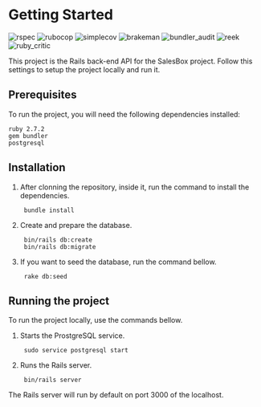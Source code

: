 # Getting Started

![rspec](https://ruby.ci/badges/70c1189f-60c9-44d2-853d-dab3a0cb9663/rspec)
![rubocop](https://ruby.ci/badges/70c1189f-60c9-44d2-853d-dab3a0cb9663/rubocop)
![simplecov](https://ruby.ci/badges/70c1189f-60c9-44d2-853d-dab3a0cb9663/simplecov)
![brakeman](https://ruby.ci/badges/70c1189f-60c9-44d2-853d-dab3a0cb9663/brakeman)
![bundler_audit](https://ruby.ci/badges/70c1189f-60c9-44d2-853d-dab3a0cb9663/bundler_audit)
![reek](https://ruby.ci/badges/70c1189f-60c9-44d2-853d-dab3a0cb9663/reek)
![ruby_critic](https://ruby.ci/badges/70c1189f-60c9-44d2-853d-dab3a0cb9663/ruby_critic)

This project is the Rails back-end API for the SalesBox project. Follow this settings to setup the project locally and run it.

## Prerequisites

To run the project, you will need the following dependencies installed:

    ruby 2.7.2
    gem bundler
    postgresql

## Installation

1. After clonning the repository, inside it, run the command to install the dependencies.

        bundle install

2. Create and prepare the database.

        bin/rails db:create
        bin/rails db:migrate

3. If you want to seed the database, run the command bellow.

        rake db:seed
  
## Running the project

To run the project locally, use the commands bellow.

1. Starts the ProstgreSQL service.

        sudo service postgresql start

2. Runs the Rails server.

        bin/rails server

The Rails server will run by default on port 3000 of the localhost.
